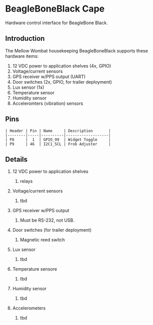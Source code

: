 # BeagleBoneBlack Cape
Hardware control interface for BeagleBone Black.

## Introduction
The Mellow Wombat housekeeping BeagleBoneBlack supports these hardware items:
1. 12 VDC power to application shelves (4x, GPIO)
1. Voltage/current sensors
1. GPS receiver w/PPS output (UART)
1. Door switches (2x, GPIO, for trailer deployment)
1. Lux sensor (1x)
1. Temperature sensor
1. Humidity sensor
1. Acceleromters (vibration) sensors

## Pins
    | Header | Pin | Name     | Description       |
    |--------|-----|----------|-------------------|
    | P8     |  1  | GPIO_99  | Widget Toggle     |
    | P9     | 46  | I2C1_SCL | Frob Adjuster     |

## Details

1. 12 VDC power to application shelves
    1. relays

1. Voltage/current sensors
    1. tbd

1. GPS receiver w/PPS output
    1. Must be RS-232, not USB.

1. Door switches (for trailer deployment)
    1. Magnetic reed switch

1. Lux sensor
    1. tbd

1. Temperature sensore
    1. tbd

1. Humidity sensor
    1. tbd

1. Accelerometers
    1. tbd

